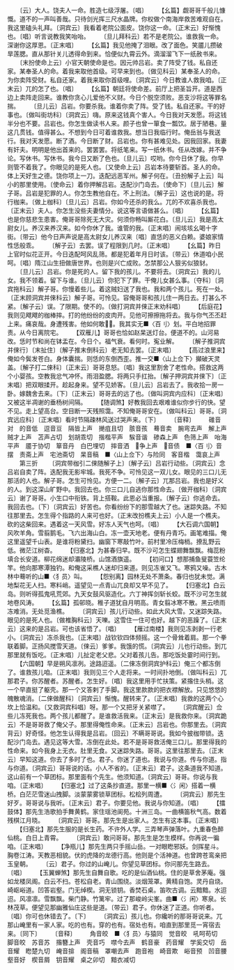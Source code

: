 <!-- { "loadSidebar": true } -->
　　〔云〕大人。饶夫人一命。胜造七级浮屠。〔唱〕
　　【幺篇】觑哥哥千般儿慷慨。道不的一声叫善哉。只待剑光挥三尺水晶牌。你权做个南海岸救苦难观自在。我这里磕头礼拜。〔洞宾云〕我看着老院公面皮。饶你这一命。〔正末云〕好惭愧也。〔唱〕听言说教我笑咍咍。
　　〔旦儿拜科云〕若不是老院公。谁救我一命。深谢你这厚恩。〔正末唱〕
　　【幺篇】我见他掩了泪眼。改了面色。笑靥儿攒破旱莲腮。直从那针关儿透得命到来。恰便似九霄云外。滴溜溜飞下一纸赦书来。
　　〔末扮使命上云〕小官天朝使命是也。因元帅吕岩。卖了阵受了钱。私自还家。某奉圣人的命。着我来取他首级。可早来到也。〔做见科云〕某奉圣人的命。为你卖阵受财。私自还家。着我来取你首级哩。〔洞宾云〕今日教谁人救我咱。〔正末云〕兀的怎了也。〔唱〕
　　【幺篇】朝廷将使命差。前厅上把圣旨开。道是西边上卖阵走回来。谁教你贪心儿爱他不义财。今日个脱空须败。恶支沙将这等罪名揣。
　　〔旦儿云〕吕岩。你要杀我。谁着你卖了阵。受了钱。私自还家。干的好事也。〔做叫街坊科〕〔洞宾云〕嗨。原来这钱真个害人。今日我对天发愿。将这钱半分也不要。吕岩也。你怎生做读书人来。颜子也曾一箪食一瓢饮。居于陋巷。量这几贯钱。值得甚么。不想到今日可着谁救我。想当日我临行时。俺岳翁与我送行。我对天发愿。断了酒。今日断了财。吕岩也。你有甚难见处。因我回家。我妻有奸夫。明明是他出首来的。罢罢罢。将纸笔来。写一纸休书。任从改嫁。并不争论。写休书。写休书。我今日又断了色也。〔旦儿云〕哎哟。你今日休了我。你早则管不着我了。你眼见的是死人也。〔又使命上云〕吕岩本待要斩首。圣人的命。体上天好生之德。饶你项上一刀。迭配远恶军州。解子何在。〔丑扮解子上云〕叫小的那里使用。〔使命云〕着你押解吕岩。迭配沙门岛去。〔使命下〕〔旦儿云〕解子哥。吕岩是犯罪的人。你怎生教他自在。不上刑法。〔解子云〕这也说的是。将行枷来。〔做上枷科〕〔旦儿云〕吕岩。你如今还杀的我么。兀的不欢喜杀我也。〔正末云〕夫人。你怎生没些夫妻情分。说这等言语做甚么。〔唱〕
　　【幺篇】也是你慈悲生患害。俺哥哥除死无大灾。何须你畅叫厮花白。〔旦儿云〕我是高太尉女儿。养汉来养汉来。如今你休了我。谁管的我。〔正末唱〕闹垓垓幺喝十字街。〔带云〕他今日声声说是高太尉女儿养汉来〔唱〕直恁的恶义白赖。婆娘家情性恁般乖。
　　〔解子云〕去罢。误了程限到几时。〔正末唱〕
　　【幺篇】昨日上官时似花正开。今日迭配呵风乱筛。都是犯着年月日时该。〔带云〕休道咱小民呵。〔唱〕隋江山生扭做唐世界。也则是兴亡成败。怎禁那公人狠劣似狼豺。
　　〔旦儿云〕吕岩。你是死的人。留下我的孩儿。不要将去。〔洞宾云〕我的儿女。我不领着。留下与谁。〔旦儿云〕你犯下了罪。干俺儿女甚么事。〔夺科〕〔洞宾拖科云〕解子哥。你慢着些儿。着这贼妇送了我也。我和两个孩儿。死在一处。〔正末顾洞宾并倈科云〕解子哥。可怜见。容俺哥哥和孩儿住一两日去。打甚么不紧。〔解子云〕误。了限期。使不的。〔做打洞宾并倈正末劝科唱〕
　　【后庭花】我则见飕飕的枷棒摔。打的他纷纷的皮肉开。见他可擦擦拖将去。我与你气丕丕赶上来。痛哀哉。身遭残害。他如何敢。我其实无■〈百刂〉划。平白地招罪责。从今日离院宅。
　　【双雁儿】哥哥也恰如赵杲送灯台。便道不的。山河易改。恁时节和尚在钵盂在。今日个。福气衰。看何时。寃业解。
　　〔解子推洞宾并倈行〕〔末扯住〕〔解子推末倒科云〕老无知去罢。〔正末唱〕
　　【高过浪里来】俺如今鬓发苍白。身体囊揣。则恁的东倒西歪。推一交■〈山上佥下〉攧破天灵盖。〔解子打二倈科〕〔正末云〕哥哥息怒。〔唱〕我这里割舍了老性命。搭救这两个小婴孩。空教我忿气冲怀。雨泪盈腮。将两只手扛抬。〔解子押洞宾并倈下〕〔正末唱〕把双眼揉开。趁起身来。望不见娇客。〔旦儿云〕吕岩去了。我收拾一房一卧。嫁魏舍去来。〔下〕〔正末云〕哥哥去的远了也。〔做叫洞宾内应科〕〔正末唱〕又被这半凋谢的垂杨树间隔。
　　【随调煞】好教我回去艰难谁似你步行的快。望不见。走上望高台。空目断一天残照霭。不知俺哥哥安在。〔做叫科云〕哥哥。〔洞宾远应科〕〔正末唱〕看时节隔疎林风送过哭声来。〔下〕
　　〔音释〕
　　碓音对　的音低　逗音豆　隔皆上声　撧疽且切　胲音孩　蓦音卖　腕弯去声　解上声　贼才上声　苫声占切　划胡乖切　揩楷平声　騃音谐　碜森上声　色筛上声　咍海平声　靥于协切　箪音丹　白巴埋切　摔音洒　争上声　音债　■〈百刂〉音摆　责斋上声　宅池斋切　杲音稿　■〈山上佥下〉与险同　客音楷　霭哀上声
　　第三折
　　〔洞宾带枷引二倈随解子上〕〔解子云〕吕岩行动些。〔洞宾云〕念吕岩自卖了阵。迭配我无影牢城。我死不争。可怜见这一双儿女。眼见的三口儿无那活的人也。解子哥。怎生可怜见。方便一二。〔解子云〕兀那吕岩。我也是好义的人。到这深山旷野中。我回去也。你三口儿自逃你那性命去。〔做开枷科〕〔洞宾云〕谢了哥哥。小生口中衔铁。背上搭鞍。此恩必当重报。〔解子云〕你逃命去。我回去也。〔下〕〔洞宾云〕好苦也。你看纷纷下的那雪越大了也。迷踪失路。不知往那里去。怎生得个指路的人来可也好。〔正末改扮樵夫上云〕小人是一个樵夫。砍的这柴回来。遇着这一天风雪。好冻人天气也呵。〔唱〕
　　【大石调六国朝】风吹羊角。雪翦鹅毛。飞六出海山白。冻一壶天地老。便有丹青巧。画笔难描。俺这里遥望千山表。是谁将粉黛扫。幽窗下寒敲竹叶。前村里冷压梅梢。撩乱野云低。微茫江树杳。
　　【归塞北】为甚春归早。既不沙可怎生蝶翅舞飘飘。梅蕊粉填合长安道。柳花绵迷却灞陵桥。山馆酒旗遥。
　　【初问口】想那捕鱼叟蓑笠纶竿。他向那寒潭独钓。和俺这采樵人迷却归来道。则见冻雀又飞。寒鸦又噪。古木林中蓦听的山■〈犭员〉叫。
　　【怨别离】园林无处不萧条。春归也犹未觉。满地梨花无人扫。寒料峭。遥望见一点青山兀良却又早不见了。
　　【归塞北】白云岛。则听得孤鬼吼荒郊。九天女鼓风驱造化。六丁神挥剑斩长蛟。既不沙可怎生就地卷风涛。
　　【幺篇】孤邨晓。稚子道犹自月明高。青女翦冰寒不散。黑云喷雨冻难消。无处觅渔樵。
　　〔洞宾云〕孩儿行动些。如此大风大雪。又迷踪失路。眼见的是死人也。〔做椎胸科云〕天嚛。这雪住一住可也好。越下的恶躁了。〔正末云〕这来的是吕岩。可也该省悟了。〔唱〕
　　【雁过南楼】我则见冻剥剥一行老小。〔洞宾云〕冻杀我也。〔正末唱〕战钦钦四体频摇。这一个骨耸着肩。那一个拳联着脚。正扬风搅雪天道。〔倈云〕爹爹。我饿的慌。〔洞宾云〕儿也行动些。到兀那里就有饭吃。〔正末唱〕儿扯定老父悲。父对着孩儿告。那吃饭处霎时间行到。
　　【六国朝】早是朔风凛冽。途路迢遥。〔二倈冻倒洞宾护科云〕俺三个都冻倒了。谁救孩儿咱。〔正末唱〕我则见三个人走将来。一时间扑地倒。〔做叫科云〕兀那君子。你苏醒者。苏醒者。怎生好。〔唱〕我这里用手忙扶策。紧揝住头梢。这一个早直挺了躯壳。那一个又答剌了手脚。我这里款款的把衣襟解放。只见悠悠的魄散魂消。〔二倈做醒科〕〔洞宾云〕惭愧。醒转来了。〔正末唱〕我救的这两个心坎上恰温和。〔又救洞宾科唱〕呀。那一个又把牙关紧噤了。
　　〔洞宾醒云〕佥些儿冻死我也。两个孩儿都醒了。是谁救活我来。〔正末云〕是我救你来。〔洞宾跪云〕不是哥哥救了俺父子。那里得俺性命来。〔正末云〕吕岩也。你那里去。〔洞宾背云〕好奇怪。他怎生认得我是吕岩。〔回云〕不瞒哥哥说。我如今披枷带锁。迭配沙门岛去。遇见这等大雪。冻倒在此处。若不是哥哥救活俺三口儿。那里得我的性命来。如今我身上无衣。肚里无食。又迷踪失路。哥哥。这里往那里去。〔正末云〕早知这道。你去了多时了也。君子。你迷了道也。我说与你道。传与你道。指与你道。〔洞宾云〕哥哥说的话。小人不省的。〔正末云〕君子。这条道我不知道。这山前有一个草团标。那里面有个先生。他须知道。〔洞宾云〕哥哥。你说与我咱。〔正末唱〕
　　【归塞北】过了这条抄直道。那里一横■〈氵闲〉搭着一横桥。白茫茫雪迷山拽脚。淡蒙蒙雾锁草团标。松桧列周遭。
　　〔洞宾云〕那先生好歹。哥哥说与我听。〔正末云〕君子。你要见他。我说与你知道。〔唱〕
　　【擂鼓体】那先生浩歌拍手舞黄鹤。家住瑶池阆苑。十洲三岛。一曲横笛秋气高。数着残棋江月晓。
　　〔洞宾云〕哥哥。那先生是出家人。怎生有这本事。〔正末唱〕
　　【归塞北】那先生服的是长生药。不许外人学。三弄琴声弹落叶。九重春色醉仙桃。白日上青霄。
　　〔洞宾云〕敢问哥哥。那先生是怎生模样。你再说一徧咱。〔正末唱〕
　　【净瓶儿】那先生两只手摇山岳。一对眼矁邪妖。剑挥星斗。胸卷江涛。天教恶相貌。伏的虎降的龙德行高。他则是个活神道。也曾跨苍鸾亲把玉皇朝。
　　〔云〕君子。你过的山崦儿。你望见草团标。你问那先生路去。〔唱〕
　　【玉翼蝉煞】那先生自舞自歌。吃的是仙酒仙桃。住的是草舍茅庵。强如龙楼凤阁。白云不扫。苍松自老。青山围绕。淡烟笼罩。黄精自饱。灵丹自烧。崎岖峪道。凹答岩壑。门无绰楔。洞无锁钥。香焚石桌。笛吹古调。云黯黯。水迢迢。风凛凛。雪飘飘。柴门静。竹篱牢。过了那峻岭尖峯。曲■〈氵闲〉寒泉。长林茂草。便望见那幽雅仙庄这些是道。〔带云〕君子。你休迷了正道。你听者。〔唱〕你可也休错去了。〔下〕
　　〔洞宾云〕孩儿也。你纔听的那哥哥说来。兀那山崦里有一家人家。吃的也有。穿的也有。宿处也有。咱直到那里觅一宵宿去来。〔同下〕
　　〔音释〕
　　角音皎　■〈犭员〉与猿同　觉音皎　吼呵苟切　脚音皎　苏音苏　揝簪上声　壳音巧　噤今去声　鹤音豪　药音耀　学奚交切　岳音耀　矁楚九切　崦音揜　阁音稿　罩嘲去声　跑音袍　崎音欺　峪音预　凹音腰　壑音好　楔音屑　钥音耀　桌之卯切　黯衣减切
